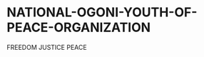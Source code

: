 NATIONAL-OGONI-YOUTH-OF-PEACE-ORGANIZATION
==========================================

FREEDOM JUSTICE PEACE
